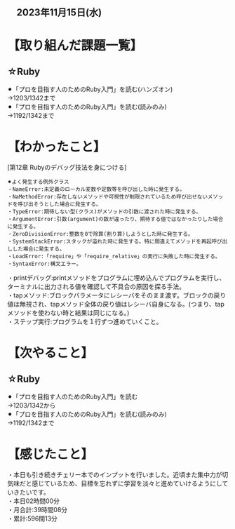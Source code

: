 ## 　2023年11月15日(水)
# 【取り組んだ課題一覧】
## ☆Ruby
⚫︎「プロを目指す人のためのRuby入門」を読む(ハンズオン)<br>
→1203/1342まで<br>
⚫︎「プロを目指す人のためのRuby入門」を読む(読みのみ)<br>
→1192/1342まで<br>
# 【わかったこと】
[第12章 Rubyのデバッグ技法を身につける]<br>
```
⚫︎よく発生する例外クラス
・NameError:未定義のローカル変数や定数等を呼び出した時に発生する。
・NaMethodError:存在しないメソッドや可視性が制限されているため呼び出せないメソッドを呼び出そうとした場合に発生する。
・TypeError:期待しない型(クラス)がメソッドの引数に渡された時に発生する。
・ArgumentError:引数(argument)の数が違ったり、期待する値ではなかったりした場合に発生する。
・ZeroDivisionError:整数を0で除算(割り算)しようとした時に発生する。
・SystemStackError:スタックが溢れた時に発生する。特に間違えてメソッドを再起呼び出しした場合に発生する。
・LoadError:「require」や「require_relative」の実行に失敗した時に発生する。
・SyntaxError:構文エラー。
```
・printデバッグ:printメソッドをプログラムに埋め込んでプログラムを実行し、ターミナルに出力される値を確認して不具合の原因を探る手法。<br>
・tapメソッド:ブロックパラメータにレシーバをそのまま渡す。ブロックの戻り値は無視され、tapメソッド全体の戻り値はレシーバ自身になる。(つまり、tapメソッドを使わない時と結果は同じになる。)<br>
・ステップ実行:プログラムを１行ずつ進めていくこと。<br>
# 【次やること】
## ☆Ruby
⚫︎「プロを目指す人のためのRuby入門」を読む<br>
→1203/1342から<br>
⚫︎「プロを目指す人のためのRuby入門」を読む(読みのみ)<br>
→1192/1342まで<br>
# 【感じたこと】
・本日も引き続きチェリー本でのインプットを行いました。近頃また集中力が切気味だと感じているため、目標を忘れずに学習を淡々と進めていけるようにしていきたいです。<br>
・本日02時間00分<br>
・月合計:39時間08分<br>
・累計:596間13分<br>
